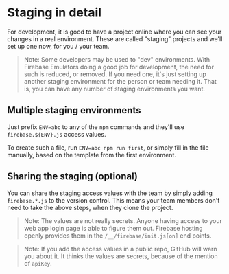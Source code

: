 # Staging in detail

For development, it is good to have a project online where you can see your changes in a real environment. These are called "staging" projects and we'll set up one now, for you / your team.

<!-- tbd. #rework
><img src=".images/staging.svg" width=500 style="background-color:white" />
-->


>Note: Some developers may be used to "dev" environments. With Firebase Emulators doing a good job for development, the need for such is reduced, or removed. If you need one, it's just setting up another staging environment for the person or team needing it. That is, you can have any number of staging environments you want.


## Multiple staging environments

Just prefix `ENV=abc` to any of the `npm` commands and they'll use `firebase.${ENV}.js` access values.

To create such a file, run `ENV=abc npm run first`, or simply fill in the file manually, based on the template from the first environment.

<!-- hmm... should we have this?
For a longer term solution, have a look at the `ci` folder on how to set up CI/CD for your multiple environments.
-->

## Sharing the staging (optional)

You can share the staging access values with the team by simply adding `firebase.*.js` to the version control. This means your team members don't need to take the above steps, when they clone the project.

>Note: The values are not really secrets. Anyone having access to your web app login page is able to figure them out. Firebase hosting openly provides them in the `/__/firebase/init.js[on]` end points.

<p />

>Note: If you add the access values in a public repo, GitHub will warn you about it. It thinks the values are secrets, because of the mention of `apiKey`.


